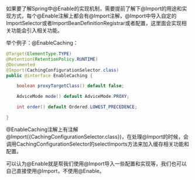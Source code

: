 如果要了解Spring中@Enable的实现机制，需要提前了解下@Import的用途和实现方式，每个@Enable注解上都会有@Import注解，@Import中导入自定的ImportSelector或者ImportBeanDefinitionRegistrar或者配置，这里面会实现相关功能会引入相关功能。

举个例子：@EnableCaching：

```java
@Target(ElementType.TYPE)
@Retention(RetentionPolicy.RUNTIME)
@Documented
@Import(CachingConfigurationSelector.class)
public @interface EnableCaching {

	boolean proxyTargetClass() default false;

	AdviceMode mode() default AdviceMode.PROXY;

	int order() default Ordered.LOWEST_PRECEDENCE;

}

```

@EnableCaching注解上有注解@Import({CachingConfigurationSelector.class})，在处理@Import的时候，会调用CachingConfigurationSelector的selectImports方法来加入缓存相关功能和配置。

可以认为@Enable就是帮我们使用@Import导入一些配置和实现等，我们也可以自己直接使用@Import，不使用@Enable。